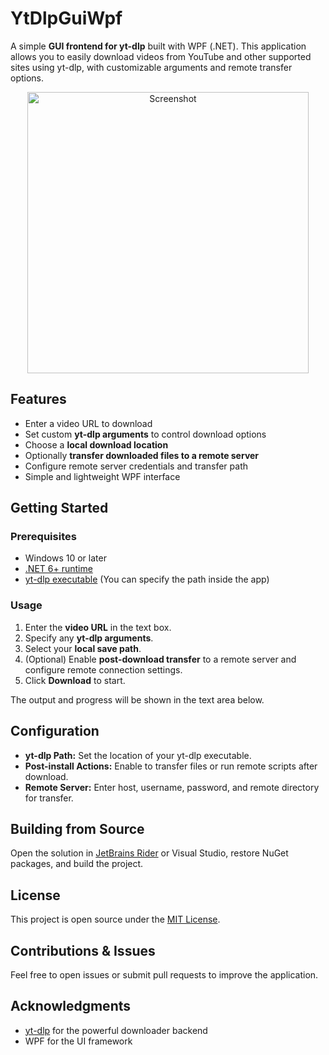# YtDlpGuiWpf

A simple **GUI frontend for yt-dlp** built with WPF (.NET). This application allows you to easily download videos from YouTube and other supported sites using yt-dlp, with customizable arguments and remote transfer options.
<p align="center">
	<img alt="Screenshot" src="https://i.imgur.com/IbaYTiZ.png" width="450"/>
</p>


## Features

- Enter a video URL to download
- Set custom **yt-dlp arguments** to control download options
- Choose a **local download location**
- Optionally **transfer downloaded files to a remote server**
- Configure remote server credentials and transfer path
- Simple and lightweight WPF interface


## Getting Started

### Prerequisites

- Windows 10 or later
- [.NET 6+ runtime](https://dotnet.microsoft.com/download)
- [yt-dlp executable](https://github.com/yt-dlp/yt-dlp/releases) (You can specify the path inside the app)

### Usage

1. Enter the **video URL** in the text box.
2. Specify any **yt-dlp arguments**.
3. Select your **local save path**.
4. (Optional) Enable **post-download transfer** to a remote server and configure remote connection settings.
5. Click **Download** to start.

The output and progress will be shown in the text area below.


## Configuration

- **yt-dlp Path:** Set the location of your yt-dlp executable.
- **Post-install Actions:** Enable to transfer files or run remote scripts after download.
- **Remote Server:** Enter host, username, password, and remote directory for transfer.


## Building from Source

Open the solution in [JetBrains Rider](https://www.jetbrains.com/rider/) or Visual Studio, restore NuGet packages, and build the project.


## License

This project is open source under the [MIT License](LICENSE).


## Contributions & Issues

Feel free to open issues or submit pull requests to improve the application.


## Acknowledgments

- [yt-dlp](https://github.com/yt-dlp/yt-dlp) for the powerful downloader backend
- WPF for the UI framework
